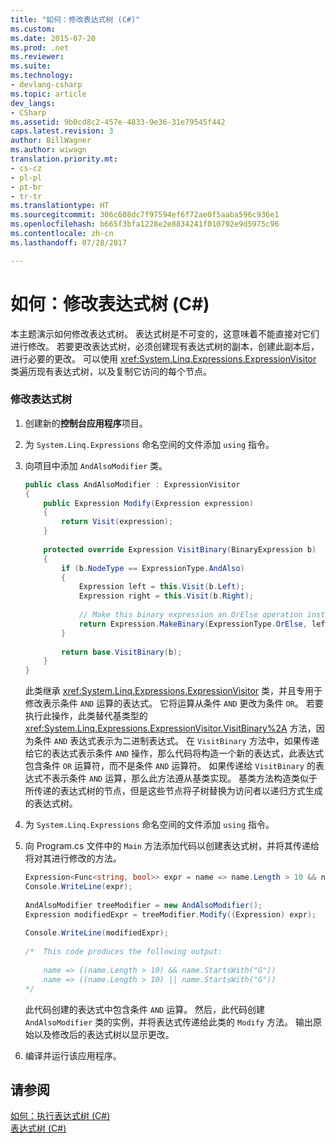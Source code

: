 ```yaml
---
title: "如何：修改表达式树 (C#)"
ms.custom: 
ms.date: 2015-07-20
ms.prod: .net
ms.reviewer: 
ms.suite: 
ms.technology:
- devlang-csharp
ms.topic: article
dev_langs:
- CSharp
ms.assetid: 9b0cd8c2-457e-4833-9e36-31e79545f442
caps.latest.revision: 3
author: BillWagner
ms.author: wiwagn
translation.priority.mt:
- cs-cz
- pl-pl
- pt-br
- tr-tr
ms.translationtype: HT
ms.sourcegitcommit: 306c608dc7f97594ef6f72ae0f5aaba596c936e1
ms.openlocfilehash: b665f3bfa1228e2e8834241f010792e9d5975c96
ms.contentlocale: zh-cn
ms.lasthandoff: 07/28/2017

---
```

# <a name="how-to-modify-expression-trees-c"></a>如何：修改表达式树 (C#)
本主题演示如何修改表达式树。 表达式树是不可变的，这意味着不能直接对它们进行修改。 若要更改表达式树，必须创建现有表达式树的副本，创建此副本后，进行必要的更改。 可以使用 <xref:System.Linq.Expressions.ExpressionVisitor> 类遍历现有表达式树，以及复制它访问的每个节点。  
  
### <a name="to-modify-an-expression-tree"></a>修改表达式树  
  
1.  创建新的**控制台应用程序**项目。  
  
2.  为 `System.Linq.Expressions` 命名空间的文件添加 `using` 指令。  
  
3.  向项目中添加 `AndAlsoModifier` 类。  
  
    ```csharp  
    public class AndAlsoModifier : ExpressionVisitor  
    {  
        public Expression Modify(Expression expression)  
        {  
            return Visit(expression);  
        }  
  
        protected override Expression VisitBinary(BinaryExpression b)  
        {  
            if (b.NodeType == ExpressionType.AndAlso)  
            {  
                Expression left = this.Visit(b.Left);  
                Expression right = this.Visit(b.Right);  
  
                // Make this binary expression an OrElse operation instead of an AndAlso operation.  
                return Expression.MakeBinary(ExpressionType.OrElse, left, right, b.IsLiftedToNull, b.Method);  
            }  
  
            return base.VisitBinary(b);  
        }  
    }  
    ```  
  
     此类继承 <xref:System.Linq.Expressions.ExpressionVisitor> 类，并且专用于修改表示条件 `AND` 运算的表达式。 它将运算从条件 `AND` 更改为条件 `OR`。 若要执行此操作，此类替代基类型的 <xref:System.Linq.Expressions.ExpressionVisitor.VisitBinary%2A> 方法，因为条件 `AND` 表达式表示为二进制表达式。 在 `VisitBinary` 方法中，如果传递给它的表达式表示条件 `AND` 操作，那么代码将构造一个新的表达式，此表达式包含条件 `OR` 运算符，而不是条件 `AND` 运算符。 如果传递给 `VisitBinary` 的表达式不表示条件 `AND` 运算，那么此方法遵从基类实现。 基类方法构造类似于所传递的表达式树的节点，但是这些节点将子树替换为访问者以递归方式生成的表达式树。  
  
4.  为 `System.Linq.Expressions` 命名空间的文件添加 `using` 指令。  
  
5.  向 Program.cs 文件中的 `Main` 方法添加代码以创建表达式树，并将其传递给将对其进行修改的方法。  
  
    ```csharp  
    Expression<Func<string, bool>> expr = name => name.Length > 10 && name.StartsWith("G");  
    Console.WriteLine(expr);  
  
    AndAlsoModifier treeModifier = new AndAlsoModifier();  
    Expression modifiedExpr = treeModifier.Modify((Expression) expr);  
  
    Console.WriteLine(modifiedExpr);  
  
    /*  This code produces the following output:  
  
        name => ((name.Length > 10) && name.StartsWith("G"))  
        name => ((name.Length > 10) || name.StartsWith("G"))  
    */  
    ```  
  
     此代码创建的表达式中包含条件 `AND` 运算。 然后，此代码创建 `AndAlsoModifier` 类的实例，并将表达式传递给此类的 `Modify` 方法。 输出原始以及修改后的表达式树以显示更改。  
  
6.  编译并运行该应用程序。  
  
## <a name="see-also"></a>请参阅  
 [如何：执行表达式树 (C#)](../../../../csharp/programming-guide/concepts/expression-trees/how-to-execute-expression-trees.md)   
 [表达式树 (C#)](../../../../csharp/programming-guide/concepts/expression-trees/index.md)

